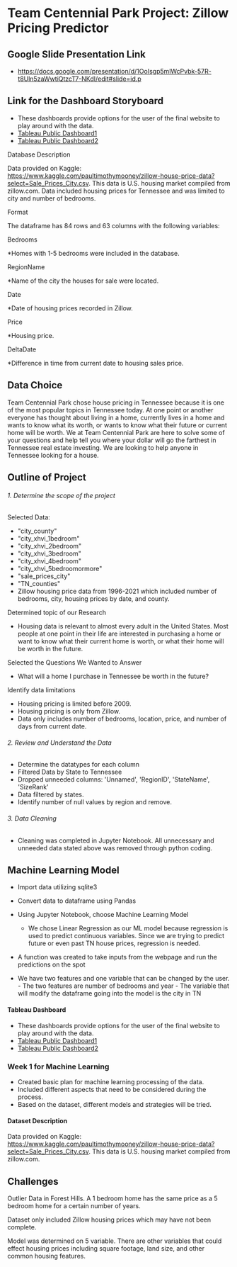 # Team Centennial Park Project: Zillow Pricing Predictor

## Google Slide Presentation Link

* https://docs.google.com/presentation/d/1OoIsgp5mlWcPvbk-57R-t8Uln5zaWwtiQtzcT7-NKdI/edit#slide=id.p

## Link for the Dashboard Storyboard

* These dashboards provide options for the user of the final website to play around with the data.
* [Tableau Public Dashboard1](https://public.tableau.com/views/TNHousingForecastandMap/TN_House_Forecast?:language=en-US&publish=yes&:display_count=n&:origin=viz_share_link)
* [Tableau Public Dashboard2](https://public.tableau.com/views/TNCountyPrices/CountiesDash?:language=en-US&publish=yes&:display_count=n&:origin=viz_share_link)

Database Description

Data provided on Kaggle: https://www.kaggle.com/paultimothymooney/zillow-house-price-data?select=Sale_Prices_City.csv. This data is U.S. housing market compiled from zillow.com. Data included housing prices for Tennessee and was limited to city and number of bedrooms.

Format

The dataframe has 84 rows and 63 columns with the following variables:

Bedrooms

*Homes with 1-5 bedrooms were included in the database.

RegionName

*Name of the city the houses for sale were located.

Date

*Date of housing prices recorded in Zillow.

Price

*Housing price.

DeltaDate

*Difference in time from current date to housing sales price.

## Data Choice

Team Centennial Park chose house pricing in Tennessee because it is one of the most popular topics in Tennessee today. At one point or another everyone has thought about living in a home, currently lives in a home and wants to know what its worth, or wants to know what their future or current home will be worth. We at Team Centennial Park are here to solve some of your questions and help tell you where your dollar will go the farthest in Tennessee real estate investing. We are looking to help anyone in Tennessee looking for a house. 

## Outline of Project

###### 1. Determine the scope of the project

Selected Data:
- "city_county"
- "city_xhvi_1bedroom"
- "city_xhvi_2bedroom"
- "city_xhvi_3bedroom"
- "city_xhvi_4bedroom"
- "city_xhvi_5bedroomormore"
- "sale_prices_city"
- "TN_counties"
- Zillow housing price data from 1996-2021 which included number of bedrooms, city, housing prices by date, and county.

Determined topic of our Research
- Housing data is relevant to almost every adult in the United States. Most people at one point in their life are interested in purchasing a home or want to know what their current home is worth, or what their home will be worth in the future.

Selected the Questions We Wanted to Answer
- What will a home I purchase in Tennessee be worth in the future?

Identify data limitations
- Housing pricing is limited before 2009.
- Housing pricing is only from Zillow.
- Data only includes number of bedrooms, location, price, and number of days from current date. 

###### 2. Review and Understand the Data
- Determine the datatypes for each column
- Filtered Data by State to Tennessee
- Dropped unneeded columns: 'Unnamed', 'RegionID', 'StateName', 'SizeRank'
- Data filtered by states.
- Identify number of null values by region and remove.

###### 3. Data Cleaning
- Cleaning was completed in Jupyter Notebook. All unnecessary and unneeded data stated above was removed through python coding.

## Machine Learning Model
- Import data utilizing sqlite3
- Convert data to dataframe using Pandas
- Using Jupyter Notebook, choose Machine Learning Model
	- We chose Linear Regression as our ML model because regression is used to predict continuous variables. Since we are trying to predict future or even past TN house prices, regression is needed.
	
- A function was created to take inputs from the webpage and run the predictions on the spot
- We have two features and one variable that can be changed by the user.
		- The two features are number of bedrooms and year
		- The variable that will modify the dataframe going into the model is the city in TN

#### Tableau Dashboard
* These dashboards provide options for the user of the final website to play around with the data.
* [Tableau Public Dashboard1](https://public.tableau.com/views/TNHousingForecastandMap/TN_House_Forecast?:language=en-US&publish=yes&:display_count=n&:origin=viz_share_link)
* [Tableau Public Dashboard2](https://public.tableau.com/views/TNCountyPrices/CountiesDash?:language=en-US&publish=yes&:display_count=n&:origin=viz_share_link)

### Week 1 for Machine Learning
* Created basic plan for machine learning processing of the data.
* Included different aspects that need to be considered during the process.
* Based on the dataset, different models and strategies will be tried.

#### Dataset Description
Data provided on Kaggle: https://www.kaggle.com/paultimothymooney/zillow-house-price-data?select=Sale_Prices_City.csv. This data is U.S. housing market compiled from zillow.com.   

## Challenges

Outlier Data in Forest Hills. A 1 bedroom home has the same price as a 5 bedroom home for a certain number of years.

Dataset only included Zillow housing prices which may have not been complete.

Model was determined on 5 variable. There are other variables that could effect housing prices including square footage, land size, and other common housing features.



		
                   
               
